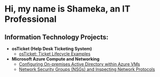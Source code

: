 <h1>Hi, my name is Shameka, an IT Professional</a></h1>

<h2> Information Technology Projects:</h2>

- <b>osTicket (Help Desk Ticketing System)</b>
  - [osTicket: Ticket Lifecycle Examples](https://github.com/labuser41/ticket-lifecycle)
- <b>Microsoft Azure Compute and Networking</b>
  - [Configuring On-premises Active Directory within Azure VMs](https://github.com/labuser41/configure-ad)
  - [Network Security Groups (NSGs) and Inspecting Network Protocols](https://github.com/labuser41/azure-protocols)



